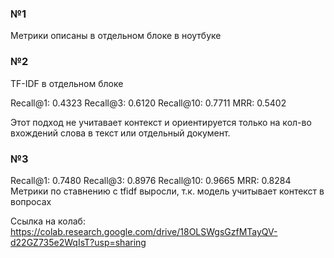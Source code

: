 ### №1
Метрики описаны в отдельном блоке в ноутбуке

### №2
TF-IDF в отдельном блоке

Recall@1: 0.4323
Recall@3: 0.6120
Recall@10: 0.7711
MRR: 0.5402

Этот подход не учитавает контекст и ориентируется только на кол-во вхождений слова в текст или отдельный документ.

### №3
Recall@1: 0.7480
Recall@3: 0.8976
Recall@10: 0.9665
MRR: 0.8284
Метрики по ставнению с tfidf выросли, т.к. модель учитывает контекст в вопросах


Ссылка на колаб: https://colab.research.google.com/drive/18OLSWgsGzfMTayQV-d22GZ735e2WqIsT?usp=sharing

